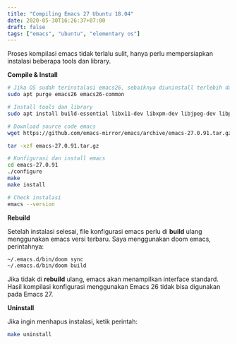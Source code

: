 ```yaml
---
title: "Compiling Emacs 27 Ubuntu 18.04"
date: 2020-05-30T16:26:37+07:00
draft: false
tags: ["emacs", "ubuntu", "elementary os"]
---
```


Proses kompilasi emacs tidak terlalu sulit, hanya perlu mempersiapkan
instalasi beberapa tools dan library.

**Compile & Install**

```bash
# Jika OS sudah terinstalasi emacs26, sebaiknya diuninstall terlebih dahulu
sudo apt purge emacs26 emacs26-common

# Install tools dan library
sudo apt install build-essential libx11-dev libxpm-dev libjpeg-dev libpng-dev libgif-dev libtiff-dev libncurses-dev libxpm-dev automake autoconf libgtk-3-dev texinfo

# Download source code emacs
wget https://github.com/emacs-mirror/emacs/archive/emacs-27.0.91.tar.gz

tar -xzf emacs-27.0.91.tar.gz

# Konfigurasi dan install emacs
cd emacs-27.0.91
./configure
make
make install

# Check instalasi
emacs --version
```

**Rebuild**

Setelah instalasi selesai, file konfigurasi emacs perlu di **build**
ulang menggunakan emacs versi terbaru. Saya menggunakan doom
emacs, perintahnya:

```bash
~/.emacs.d/bin/doom sync
~/.emacs.d/bin/doom build
```

Jika tidak di **rebuild** ulang, emacs akan menampilkan interface standard.
Hasil kompilasi konfigurasi menggunakan Emacs 26 tidak bisa digunakan pada Emacs 27.

**Uninstall**

Jika ingin menhapus instalasi, ketik perintah:

```bash
make uninstall
```
